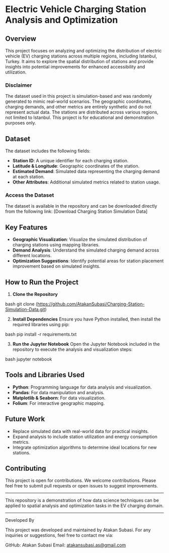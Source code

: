 # Electric Vehicle Charging Station Analysis and Optimization

## Overview

This project focuses on analyzing and optimizing the distribution of electric vehicle (EV) charging stations across multiple regions, including Istanbul, Turkey. It aims to explore the spatial distribution of stations and provide insights into potential improvements for enhanced accessibility and utilization.

### Disclaimer

The dataset used in this project is simulation-based and was randomly generated to mimic real-world scenarios. The geographic coordinates, charging demands, and other metrics are entirely synthetic and do not represent actual data. The stations are distributed across various regions, not limited to Istanbul. This project is for educational and demonstration purposes only.

## Dataset

The dataset includes the following fields:

- **Station ID**: A unique identifier for each charging station.
- **Latitude & Longitude**: Geographic coordinates of the station.
- **Estimated Demand**: Simulated data representing the charging demand at each station.
- **Other Attributes**: Additional simulated metrics related to station usage.

### Access the Dataset

The dataset is available in the repository and can be downloaded directly from the following link: [Download Charging Station Simulation Data]

## Key Features

- **Geographic Visualization**: Visualize the simulated distribution of charging stations using mapping libraries.
- **Demand Analysis**: Understand the simulated charging demand across different locations.
- **Optimization Suggestions**: Identify potential areas for station placement improvement based on simulated insights.

## How to Run the Project

1. **Clone the Repository**

   
bash
   git clone (https://github.com/AtakanSubasi/Charging-Station-Simulation-Data.git)


2. **Install Dependencies** Ensure you have Python installed, then install the required libraries using pip:

   
bash
   pip install -r requirements.txt


3. **Run the Jupyter Notebook** Open the Jupyter Notebook included in the repository to execute the analysis and visualization steps:

   
bash
   jupyter notebook


## Tools and Libraries Used

- **Python**: Programming language for data analysis and visualization.
- **Pandas**: For data manipulation and analysis.
- **Matplotlib & Seaborn**: For data visualization.
- **Folium**: For interactive geographic mapping.

## Future Work

- Replace simulated data with real-world data for practical insights.
- Expand analysis to include station utilization and energy consumption metrics.
- Integrate optimization algorithms to determine ideal locations for new stations.

## Contributing

This project is open for contributions. We welcome contributions. Please feel free to submit pull requests or open issues to suggest improvements.

---

This repository is a demonstration of how data science techniques can be applied to spatial analysis and optimization tasks in the EV charging domain.

---

Developed By

This project was developed and maintained by Atakan Subasi.
For any inquiries or suggestions, feel free to contact me via:

GitHub: Atakan Subasi
Email: atakansubasi.as@gmail.com
